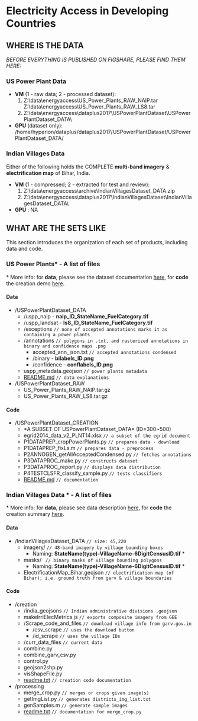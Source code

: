 # Electricity Access in Developing Countries
## WHERE IS THE DATA
_BEFORE EVERYTHING IS PUBLISHED ON FIGSHARE, PLEASE FIND THEM HERE:_

### US Power Plant Data
* __VM__ (1 - raw data; 2 - processed dataset):
  1. Z:\\data\\energyaccess\\US_Power_Plants_RAW_NAIP.tar<br/>
  Z:\\data\\energyaccess\\US_Power_Plants_RAW_LS8.tar
  2. Z:\\data\\energyaccess\\dataplus2017\\USPowerPlantDataset\\USPowerPlantDataset_DATA\\
* __GPU__ (dataset only): /home/hyperion/dataplus/dataplus2017/USPowerPlantDataset/USPowerPlantDataset_DATA/

### Indian Villages Data
  Either of the following holds the COMPLETE __multi-band imagery__ & __electrification map__ of Bihar, India.
* __VM__ (1 - compressed; 2 - extracted for test and review): <br/>
  1. Z:\\data\\energyaccess\\archive\\IndianVillagesDataset_DATA.zip<br/>
  2. Z:\\data\\energyaccess\\dataplus2017\\IndianVillagesDataset\\IndianVillagesDataset\_DATA\
* __GPU__ : NA


## WHAT ARE THE SETS LIKE
This section introduces the organization of each set of products, including data and code.

### US Power Plants\* - A list of files
\* More info: for __data__, please see the dataset documentation [here]( https://github.com/energydatalab/dataplus2017/blob/master/USPowerPlantDataset/USPowerPlantDataset_DATA/README.md), for __code__ the creation demo [here](https://github.com/bl166/USPowerPlantDataset/blob/master/README.md).

#### __Data__
* /USPowerPlantDataset_DATA
  * /uspp\_naip - __naip\_ID\_StateName\_FuelCategory.tif__
  * /uspp\_landsat - __ls8\_ID\_StateName\_FuelCategory.tif__
  * /exceptions ```// none of accepted annotations marks it as containing a power plants```
  * /annotations ```// polygons in .txt, and rasterized annotations in binary and confidence maps .png```
    * accepted_ann_json.txt ```// accepted annotations condensed```
    * /binary - __bilabels\_ID.png__
    * /confidence - __conflabels\_ID.png__
  * uspp_metadata.geojson ```// power plants metadata```
  * [README.md]( https://github.com/energydatalab/dataplus2017/blob/master/USPowerPlantDataset/USPowerPlantDataset_DATA/README.md) ```// data explanations```
* /USPowerPlantDataset_RAW
  * US\_Power\_Plants\_RAW\_NAIP.tar.gz
  * US\_Power\_Plants_RAW\_LS8.tar.gz

#### Code
  * /USPowerPlantDataset\_CREATION
    * \*A SUBSET OF USPowerPlantDataset\_DATA\* (ID=300\~500)
    * egrid2014\_data\_v2\_PLNT14.xlsx ```// a subset of the egrid document```
    * P1DATAPREP_cropPowerPlants.py ```// prepares data - download```
    * P1DATAPREP\_fixLs.m ```// prepares data - preprocess```
    * P2ANNOGEN\_getAllAcceptedCondensed.py ```// fetches annotations```
    * P3DATAPROC\_make.py ```// constructs dataset```
    * P3DATAPROC\_report.py ```// displays data distribution```
    * P4TESTCLSFR\_classify\_sample.py ```// tests classifiers```
    * [README.md](https://github.com/bl166/USPowerPlantDataset/blob/master/README.md) ```// documentation```

### Indian Villages Data \* - A list of files
\* More info: for __data__, please see data description [here](https://github.com/energydatalab/dataplus2017/blob/master/IndianVillagesDataset/README.md), for __code__ the creation summary [here](https://github.com/energydatalab/dataplus2017/blob/master/IndianVillagesDataset/creation/readme.txt).
#### __Data__
* /IndianVillagesDataset\_DATA ```// size: 45,220 ```
  * imagery/  ```// 48-band imagery by village bounding boxes```
    * Naming: __StateName(type)-VillageName-6DigitCensusID.tif__ \*
  * masks/ ``` // binary masks of village bounding polygons```
    * Naming: __StateName(type)-VillageName-6DigitCensusID.tif__ \*
  * ElectrificationMap_Bihar.geojson ```// electrification map (of Bihar); i.e. ground truth from garv & village boundaries```

#### Code
  * /creation
    * /india\_geojsons ```// Indian administrative divisions .geojson```
    * makeIrriElecMetrics.js ```// exports composite imagery from GEE```
    * /Scrape_code_and_files ```// download village info from garv.gov.in```
      * /csv_scrape ```// uses the download button```
      * /id_scrape ```// uses the village IDs```
    * /curr_data_files ```// current data```
    * combine.py
    * combine_garv_csv.py
    * control.py
    * geojson2shp.py
    * visShapeFile.py
    * [readme.txt](https://github.com/energydatalab/dataplus2017/blob/master/IndianVillagesDataset/creation/readme.txt) ```// creation code documentation```
  * /processing
    * merge\_crop.py ```// merges or crops given image(s)```
    * getImgList.py ```// generates districts_img_list.txt```
    * genSamples.m ```// generate sample images```
    * [readme.txt](https://github.com/energydatalab/dataplus2017/blob/master/IndianVillagesDataset/processing/readme.txt) ```// documentation for merge_crop.py```
